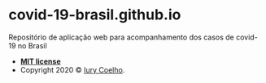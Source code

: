 # covid-19-brasil.github.io
Repositório de aplicação web para acompanhamento dos casos de covid-19 no Brasil

- **[MIT license](http://opensource.org/licenses/mit-license.php)**
- Copyright 2020 © <a href="">Iury Coelho</a>.


